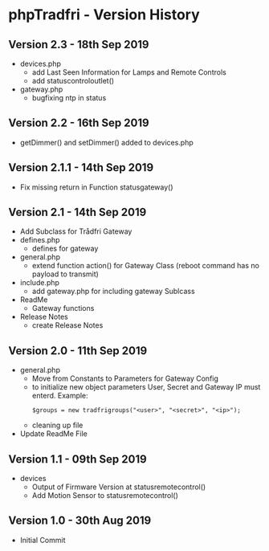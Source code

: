 # phpTradfri - Version History
## Version 2.3 - 18th Sep 2019
* devices.php
  + add Last Seen Information for Lamps and Remote Controls
  + add statuscontroloutlet()
* gateway.php
  * bugfixing ntp in status
## Version 2.2 - 16th Sep 2019
+ getDimmer() and setDimmer() added to devices.php
## Version 2.1.1 - 14th Sep 2019
* Fix missing return in Function statusgateway()
## Version 2.1 - 14th Sep 2019
* Add Subclass for Trådfri Gateway
* defines.php
  + defines for gateway
* general.php
  * extend function action() for Gateway Class (reboot command has no payload to transmit)
* include.php
  + add gateway.php for including gateway Sublcass
* ReadMe
  + Gateway functions
* Release Notes
  * create Release Notes
## Version 2.0 - 11th Sep 2019
* general.php
  * Move from Constants to Parameters for Gateway Config
  * to initialize new object parameters User, Secret and Gateway IP must enterd. Example:
    ```
    $groups = new tradfrigroups("<user>", "<secret>", "<ip>");
    ```
  * cleaning up file
* Update ReadMe File
## Version 1.1 - 09th Sep 2019
* devices
  + Output of Firmware Version at statusremotecontrol()
  + Add Motion Sensor to statusremotecontrol()
## Version 1.0 - 30th Aug 2019
* Initial Commit